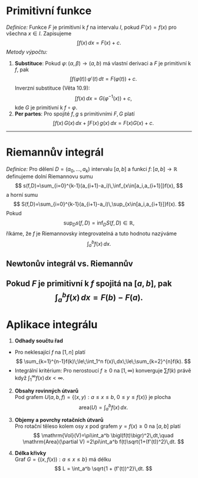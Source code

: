 # Primitivní funkce
*Definice:* Funkce $F$ je primitivní k $f$ na intervalu $I$, pokud $F'(x)=f(x)$ pro všechna $x\in I$. Zapisujeme  
$$
\int f(x)\,dx = F(x) + c.
$$*Metody výpočtu:*  
  1. **Substituce**: Pokud $\varphi\colon(\alpha,\beta)\to(a,b)$ má vlastní derivaci a $F$ je primitivní k $f$, pak  
$$
\int f(\varphi(t))\,\varphi'(t)\,dt = F(\varphi(t)) + c.
$$
    Inverzní substituce (Věta 10.9): 
$$
\int f(x)\,dx = G\bigl(\varphi^{-1}(x)\bigr) + c,
$$
	kde $G$ je primitivní k $f\circ\varphi$. 
  2. **Per partes**: Pro spojité $f,g$ s primitivními $F,G$ platí  
$$
\int f(x)\,G(x)\,dx + \int F(x)\,g(x)\,dx = F(x)G(x) + c.
$$
---
# Riemannův integrál
*Definice:* Pro dělení $D=(a_0,\dots,a_k)$ intervalu $[a,b]$ a funkci $f\colon[a,b]\to\mathbb R$ definujeme dolní Riemannovu sumu  
$$
s(f,D)=\sum_{i=0}^{k-1}(a_{i+1}-a_i)\,\inf_{x\in[a_i,a_{i+1}]}f(x),
$$
  a horní sumu  
$$
  S(f,D)=\sum_{i=0}^{k-1}(a_{i+1}-a_i)\,\sup_{x\in[a_i,a_{i+1}]}f(x).
$$
  Pokud  
$$
\sup_D s(f,D) = \inf_D S(f,D) \in \mathbb R,
$$
  říkáme, že $f$ je Riemannovsky integrovatelná a tuto hodnotu nazýváme
$$
  \int_a^b f(x)\,dx.
$$
## Newtonův integrál vs. Riemannův
Pokud $F$ je primitivní k $f$ spojitá na $[a,b]$, pak  
$$
  \int_a^b f(x)\,dx = F(b)-F(a).
$$
---
# Aplikace integrálu  
  1. **Odhady součtu řad**  
- Pro neklesající $f$ na $[1,n]$ platí
$$
\sum_{k=1}^{n-1}f(k)\;\le\;\int_1^n f(x)\,dx\;\le\;\sum_{k=2}^{n}f(k).
$$
 - Integrální kritérium: Pro nerostoucí $f\ge0$ na $[1,\infty)$ konverguje $\sum f(k)$ právě když $\int_1^\infty f(x)\,dx<\infty$. 

  2. **Obsahy rovinných útvarů**  
Pod grafem $U(a,b,f)=\{(x,y):a\le x\le b,\;0\le y\le f(x)\}$ je plocha
$$
\mathrm{area}(U)=\int_a^b f(x)\,dx.
$$

  3. **Objemy a povrchy rotačních útvarů**  
Pro rotační těleso kolem osy $x$ pod grafem $y=f(x)\ge0$ na $[a,b]$ platí  
$$
     \mathrm{Vol}(V)=\pi\int_a^b \bigl(f(t)\bigr)^2\,dt,\quad
     \mathrm{Area}(\partial V)
     =2\pi\int_a^b f(t)\sqrt{1+(f'(t))^2}\,dt.
$$
  4. **Délka křivky**  
Graf $G=\{(x,f(x)):a\le x\le b\}$ má délku  
$$
     L = \int_a^b \sqrt{1 + (f'(t))^2}\,dt.
$$
